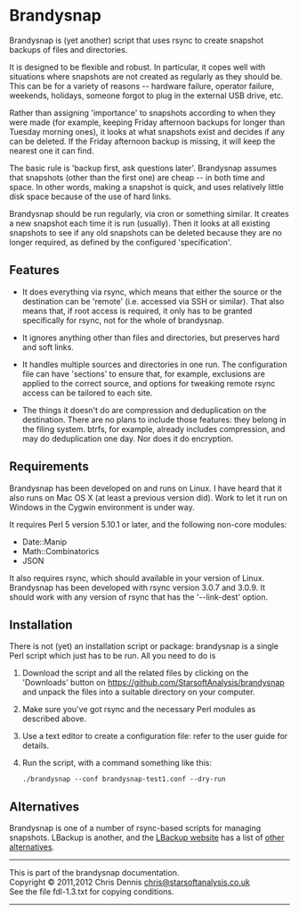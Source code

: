 Brandysnap
==========

Brandysnap is (yet another) script that uses rsync to create snapshot
backups of files and directories.

It is designed to be flexible and robust.  In particular, it copes well
with situations where snapshots are not created as regularly as they
should be.  This can be for a variety of reasons -- hardware failure,
operator failure, weekends, holidays, someone forgot to plug in the 
external USB drive, etc.

Rather than assigning 'importance' to snapshots according to when they
were made (for example, keeping Friday afternoon backups for longer
than Tuesday morning ones), it looks at what snapshots exist and 
decides if any can be deleted.  If the Friday afternoon backup is
missing, it will keep the nearest one it can find.

The basic rule is 'backup first, ask questions later'.  Brandysnap 
assumes that snapshots (other than the first one) are cheap -- in both 
time and space.  In other 
words, making a snapshot is quick, and uses relatively little disk 
space because of the use of hard links.

Brandysnap should be run regularly, via cron or something similar.  It 
creates a new snapshot each time it is run (usually).
Then it looks at all existing snapshots to see if any old
snapshots can be deleted because they are no longer required, as
defined by the configured 'specification'.  

Features
--------

* It does everything via rsync, which means that either the source or 
the destination can be 'remote' (i.e. accessed via SSH or similar).  That also 
means that, if root access is required, it only has to be granted specifically
for rsync, not for the whole of brandysnap.

* It ignores anything other than files and directories, but preserves hard
and soft links. 

* It handles multiple sources and directories in one run.  The configuration file
can have 'sections' to ensure that, for example, exclusions are applied to the correct
source, and options for tweaking remote rsync access can be tailored to 
each site.

* The things it doesn't do are compression and deduplication on the destination.
There are no plans to include those features: they belong in the filing system.
btrfs, for example, already includes compression, and may do deduplication one day.
Nor does it do encryption.

Requirements
------------

Brandysnap has been developed on and runs on Linux.
I have heard that it also runs on Mac OS X (at least a previous version did).  Work to let 
it run on Windows in the Cygwin environment is under way.

It requires Perl 5 version 5.10.1 or later, and the following non-core modules:

* Date::Manip
* Math::Combinatorics	
* JSON

It also requires rsync, which should available in your version of Linux.
Brandysnap has been developed with rsync version 3.0.7 and 3.0.9.  It should work with 
any version of rsync that has the '--link-dest' option.


Installation
------------

There is not (yet) an installation script or package: brandysnap is a single Perl script
which just has to be run.  All you need to do is

1.  Download the script and all the related files by clicking on the
    'Downloads' button on https://github.com/StarsoftAnalysis/brandysnap
    and unpack the files into a suitable directory on your computer.

2.  Make sure you've got rsync and the necessary Perl modules as described above.

3.  Use a text editor to create a configuration file: refer to the user guide for details.

4.  Run the script, with a command something like this:

        ./brandysnap --conf brandysnap-test1.conf --dry-run

Alternatives
------------

Brandysnap is one of a number of rsync-based scripts for managing snapshots.
LBackup is another, and the [LBackup website](http://www.lbackup.org/) has a list 
of [other alternatives](http://www.lbackup.org/alternatives).

**************************************************************
This is part of the brandysnap documentation.<br>
Copyright &copy; 2011,2012  Chris Dennis  chris@starsoftanalysis.co.uk<br>
See the file fdl-1.3.txt for copying conditions.
**************************************************************
 
